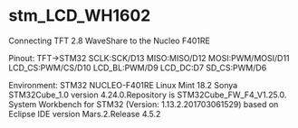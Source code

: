 # stm_LCD_WH1602
Connecting TFT 2.8 WaveShare to the Nucleo F401RE

Pinout:
TFT->STM32
SCLK:SCK/D13
MISO:MISO/D12
MOSI:PWM/MOSI/D11
LCD_CS:PWM/CS/D10
LCD_BL:PWM/D9
LCD_DC:D7
SD_CS:PWM/D6


Environment:
STM32 NUCLEO-F401RE
Linux Mint 18.2 Sonya
STM32Cube_1.0 version 4.24.0.Repository is STM32Cube_FW_F4_V1.25.0.
System Workbench for STM32 (Version: 1.13.2.201703061529) based on Eclipse IDE version Mars.2.Release 4.5.2
